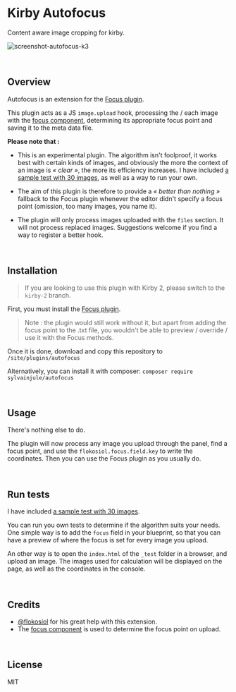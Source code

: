 # Kirby Autofocus

Content aware image cropping for kirby.

![screenshot-autofocus-k3](https://user-images.githubusercontent.com/14079751/47998289-15b0f100-e0ff-11e8-8865-0267db33660d.jpg)

<br/>

## Overview

Autofocus is an extension for the [Focus plugin](https://github.com/flokosiol/kirby-focus).

This plugin acts as a JS `image.upload` hook, processing the / each image with the [focus component](https://github.com/component/focus), determining its appropriate focus point and saving it to the meta data file.

**Please note that :**

- This is an experimental plugin. The algorithm isn't foolproof, it works best with certain kinds of images, and obviously the more the context of an image is *« clear »*, the more its efficiency increases. I have included [a sample test with 30 images](https://github.com/sylvainjule/kirby-autofocus/blob/master/_test/test.md), as well as a way to run your own.
    
- The aim of this plugin is therefore to provide a *« better than nothing »* fallback to the Focus plugin whenever the editor didn't specify a focus point (omission, too many images, you name it).

- The plugin will only process images uploaded with the `files` section. It will not process replaced images. Suggestions welcome if you find a way to register a better hook.
    
<br/>

## Installation

> If you are looking to use this plugin with Kirby 2, please switch to the `kirby-2` branch.

First, you must install the [Focus plugin](https://github.com/flokosiol/kirby-focus).

> Note : the plugin would still work without it, but apart from adding the focus point to the .txt file, you wouldn't be able to preview / override / use it with the Focus methods.

Once it is done, download and copy this repository to ```/site/plugins/autofocus```

Alternatively, you can install it with composer: ```composer require sylvainjule/autofocus```

<br/>

## Usage

There's nothing else to do.

The plugin will now process any image you upload through the panel, find a focus point, and use the `flokosiol.focus.field.key` to write the coordinates. Then you can use the Focus plugin as you usually do.

<br/>

## Run tests

I have included [a sample test with 30 images](_test/test.md).

You can run you own tests to determine if the algorithm suits your needs. One simple way is to add the `focus` field in your blueprint, so that you can have a preview of where the focus is set for every image you upload.

An other way is to open the `index.html` of the `_test` folder in a browser, and upload an image.
The images used for calculation will be displayed on the page, as well as the coordinates in the console.

<br/>

## Credits

- [@flokosiol](https://github.com/flokosiol/) for his great help with this extension.
- The [focus component](https://github.com/component/focus) is used to determine the focus point on upload.

<br/>

## License

MIT